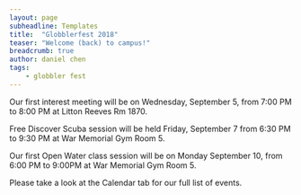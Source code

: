 ```yaml
---
layout: page
subheadline: Templates
title:  "Globblerfest 2018"
teaser: "Welcome (back) to campus!"
breadcrumb: true
author: daniel chen
tags:
    - globbler fest
---
```


Our first interest meeting will be on Wednesday, September 5, from 7:00 PM to 8:00 PM at Litton Reeves Rm 1870.

Free Discover Scuba session will be held Friday, September 7 from 6:30 PM to 9:30 PM at War Memorial Gym Room 5.

Our first Open Water class session will be on Monday September 10, from 6:00 PM to 9:00PM at War Memorial Gym Room 5.

Please take a look at the Calendar tab for our full list of events.
